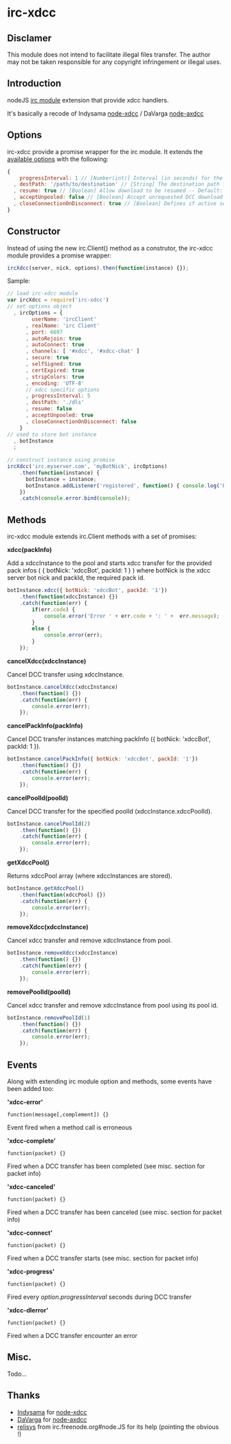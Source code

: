 # irc-xdcc

## Disclamer

This module does not intend to facilitate illegal files transfer. The author may not be taken responsible for any copyright infringement or illegal uses.


## Introduction
nodeJS [irc module](https://github.com/martynsmith/node-irc) extension that provide xdcc handlers.

It's basically a recode of Indysama [node-xdcc](https://github.com/Indysama/node-xdcc) / DaVarga [node-axdcc](https://github.com/DaVarga/node-axdcc/)


## Options
irc-xdcc provide a promise wrapper for the irc module. It extends the [available options](https://node-irc.readthedocs.org/en/latest/API.html#client) with the following:

```javascript
{
    progressInterval: 1 // [Number(int)] Interval (in seconds) for the progress update event (xdcc-progress) -- Default: 1
  , destPath: '/path/to/destination' // [String] The destination path for downloads -- Default is the current process path + /downloads -> path.join(__dirname, 'downloads')
  , resume: true // [Boolean] Allow download to be resumed -- Default: true
  , acceptUnpooled: false // [Boolean] Accept unrequested DCC download (accept a DCC download that doesn't match any DCC instance found in _xdccPool array -- Default: false
  , closeConnectionOnDisconnect: true // [Boolean] Defines if active sockets should be closed if the IRC client get disconnected or killed -- Default: true
}
```


## Constructor
Instead of using the new irc.Client() method as a construtor, the irc-xdcc module provides a promise wrapper:

```javascript
ircXdcc(server, nick, options).then(function(instance) {});
```

Sample:
```javascript
// load irc-xdcc module
var ircXdcc = require('irc-xdcc')
// set options object
  , ircOptions = {
        userName: 'ircClient'
      , realName: 'irc Client'
      , port: 6697
      , autoRejoin: true
      , autoConnect: true
      , channels: [ '#xdcc', '#xdcc-chat' ]
      , secure: true
      , selfSigned: true
      , certExpired: true
      , stripColors: true
      , encoding: 'UTF-8'
      // xdcc specific options
      , progressInterval: 5
      , destPath: './dls'
      , resume: false
      , acceptUnpooled: true
      , closeConnectionOnDisconnect: false
    }
// used to store bot instance
  , botInstance
  ;
  
// construct instance using promise
ircXdcc('irc.myserver.com', 'myBotNick', ircOptions)
    .then(function(instance) {
      botInstance = instance;
      botInstance.addListener('registered', function() { console.log('bot connected'); });
    })
    .catch(console.error.bind(console));
```


## Methods
irc-xdcc module extends irc.Client methods with a set of promises:

**xdcc(packInfo)**

Add a xdccInstance to the pool and starts xdcc transfer for the provided pack infos ( { botNick: 'xdccBot', packId: 1 } ) where botNick is the xdcc server bot nick and packId, the required pack id.

```javascript
botInstance.xdcc({ botNick: 'xdccBot', packId: '1'})
    .then(function(xdccInstance) {})
    .catch(function(err) {
        if(err.code) {
            console.error('Error ' + err.code + ': ' +  err.message);
        }
        else {
            console.error(err);
        }
    });
```

**cancelXdcc(xdccInstance)**

Cancel DCC transfer using xdccInstance.

```javascript
botInstance.cancelXdcc(xdccInstance)
    .then(function() {})
    .catch(function(err) {
        console.error(err);
    });
```

**cancelPackInfo(packInfo)**

Cancel DCC transfer instances matching packInfo ({ botNick: 'xdccBot', packId: 1 }).

```javascript
botInstance.cancelPackInfo({ botNick: 'xdccBot', packId: '1'})
    .then(function() {})
    .catch(function(err) {
        console.error(err);
    });
```

**cancelPoolId(poolId)**

Cancel DCC transfer for the specified poolId (xdccInstance.xdccPoolId).

```javascript
botInstance.cancelPoolId(2)
    .then(function() {})
    .catch(function(err) {
        console.error(err);
    });
```

**getXdccPool()**

Returns xdccPool array (where xdccInstances are stored).

```javascript
botInstance.getXdccPool()
    .then(function(xdccPool) {})
    .catch(function(err) {
        console.error(err);
    });
```

**removeXdcc(xdccInstance)**

Cancel xdcc transfer and remove xdccInstance from pool.

```javascript
botInstance.removeXdcc(xdccInstance)
    .then(function() {})
    .catch(function(err) {
        console.error(err);
    });
```

**removePoolId(poolId)**

Cancel xdcc transfer and remove xdccInstance from pool using its pool id.

```javascript
botInstance.removePoolId(1)
    .then(function() {})
    .catch(function(err) {
        console.error(err);
    });
```


## Events
Along with extending irc module option and methods, some events have been added too:

**'xdcc-error'**
```
function(message[,complement]) {}
```
Event fired when a method call is erroneous

**'xdcc-complete'**
```
function(packet) {}
```
Fired when a DCC transfer has been completed (see misc. section for packet info)

**'xdcc-canceled'**
```
function(packet) {}
```
Fired when a DCC transfer has been canceled (see misc. section for packet info)

**'xdcc-connect'**
```
function(packet) {}
```
Fired when a DCC transfer starts (see misc. section for packet info)

**'xdcc-progress'**
```
function(packet) {}
```
Fired every *option.progressInterval* seconds during DCC transfer

**'xdcc-dlerror'**
```
function(packet) {}
```
Fired when a DCC transfer encounter an error


## Misc.
Todo...


## Thanks

- [Indysama](https://github.com/Indysama) for [node-xdcc](https://github.com/Indysama/node-xdcc)
- [DaVarga](https://github.com/DaVarga) for  [node-axdcc](https://github.com/DaVarga/node-axdcc/)
- [relisys](https://github.com/coinigy) from irc.freenode.org#node.JS for its help (pointing the obvious !)

